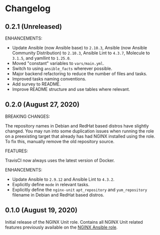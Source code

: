 # Changelog

## 0.2.1 (Unreleased)

ENHANCEMENTS:

*   Update Ansible (now Ansible base) to `2.10.3`, Ansible (now Ansible Community Distribution) to `2.10.3`, Ansible Lint to `4.3.7`, Molecule to `3.1.5`, and yamllint to `1.25.0`.
*   Moved "constant" variables to `vars/main.yml`.
*   Switch to using `ansible_facts` wherever possible.
*   Major backend refactoring to reduce the number of files and tasks.
*   Improved tasks naming conventions.
*   Add survey to README.
*   Improve README structure and use tables where relevant.

## 0.2.0 (August 27, 2020)

BREAKING CHANGES:

The repository names in Debian and RedHat based distros have slightly changed. You may run into some duplication issues when running the role on a preexisting target that already has had NGINX installed using the role. To fix this, manually remove the old repository source.

FEATURES:

TravisCI now always uses the latest version of Docker.

ENHANCEMENTS:

*   Update Ansible to `2.9.12` and Ansible Lint to `4.3.2`.
*   Explicitly define `mode` in relevant tasks.
*   Explicitly define the `nginx-unit` `apt_repository` and `yum_repository` filename in Debian and RedHat based distros.

## 0.1.0 (August 19, 2020)

Initial release of the NGINX Unit role. Contains all NGINX Unit related features previously available on the [NGINX Ansible role](https://github.com/nginxinc/ansible-role-nginx).

